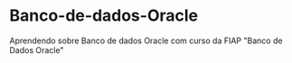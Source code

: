 # Banco-de-dados-Oracle
Aprendendo  sobre Banco de dados Oracle  com curso da FIAP "Banco de Dados Oracle"

